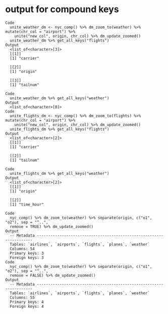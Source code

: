 # output for compound keys

    Code
      unite_weather_dm <- nyc_comp() %>% dm_zoom_to(weather) %>% mutate(chr_col = "airport") %>%
        unite("new_col", origin, chr_col) %>% dm_update_zoomed()
      unite_weather_dm %>% get_all_keys("flights")
    Output
      <list_of<character>[3]>
      [[1]]
      [1] "carrier"
      
      [[2]]
      [1] "origin"
      
      [[3]]
      [1] "tailnum"
      
    Code
      unite_weather_dm %>% get_all_keys("weather")
    Output
      <list_of<character>[0]>
    Code
      unite_flights_dm <- nyc_comp() %>% dm_zoom_to(flights) %>% mutate(chr_col = "airport") %>%
        unite("new_col", origin, chr_col) %>% dm_update_zoomed()
      unite_flights_dm %>% get_all_keys("flights")
    Output
      <list_of<character>[2]>
      [[1]]
      [1] "carrier"
      
      [[2]]
      [1] "tailnum"
      
    Code
      unite_flights_dm %>% get_all_keys("weather")
    Output
      <list_of<character>[2]>
      [[1]]
      [1] "origin"
      
      [[2]]
      [1] "time_hour"
      
    Code
      nyc_comp() %>% dm_zoom_to(weather) %>% separate(origin, c("o1", "o2"), sep = "^..",
      remove = TRUE) %>% dm_update_zoomed()
    Output
      -- Metadata --------------------------------------------------------------------
      Tables: `airlines`, `airports`, `flights`, `planes`, `weather`
      Columns: 54
      Primary keys: 3
      Foreign keys: 3
    Code
      nyc_comp() %>% dm_zoom_to(weather) %>% separate(origin, c("o1", "o2"), sep = "^..",
      remove = FALSE) %>% dm_update_zoomed()
    Output
      -- Metadata --------------------------------------------------------------------
      Tables: `airlines`, `airports`, `flights`, `planes`, `weather`
      Columns: 55
      Primary keys: 4
      Foreign keys: 4

